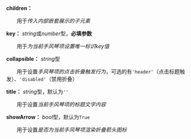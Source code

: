 **children：**

　　用于*传入内部嵌套展示的子元素*

**key：** *string*或*number*型，**必填参数**

　　用于*为当前手风琴项设置唯一标识key值*

**collapsible：** *string*型

　　用于设置*手风琴项的点击折叠触发行为*，可选的有`'header'`（点击标题触发）、`'disabled'`（禁用折叠）

**title：** *string*型，默认为`''`

　　用于设置*当前手风琴项的标题文字内容*

**showArrow：** *bool*型，默认为`True`

　　用于设置*是否为当前手风琴项渲染折叠箭头图标*